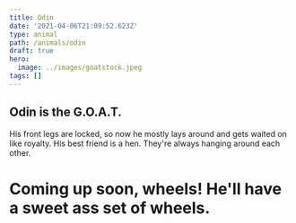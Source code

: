 ```yaml
---
title: Odin
date: '2021-04-06T21:09:52.623Z'
type: animal
path: /animals/odin
draft: true
hero:
  image: ../images/goatstock.jpeg
tags: []
---
```

## Odin is the G.O.A.T. 

His front legs are locked, so now he mostly lays around and gets waited on like royalty. His best friend is a hen. They're always hanging around each other.

# Coming up soon, wheels! He'll have a sweet ass set of wheels.